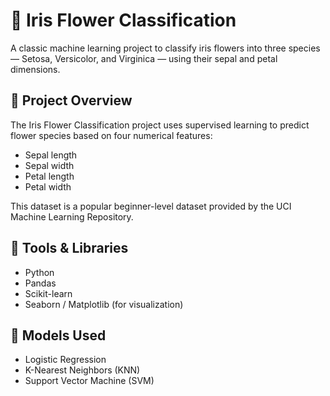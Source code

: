# 🌸 Iris Flower Classification

A classic machine learning project to classify iris flowers into three species — Setosa, Versicolor, and Virginica — using their sepal and petal dimensions.

## 📌 Project Overview

The Iris Flower Classification project uses supervised learning to predict flower species based on four numerical features:  
- Sepal length  
- Sepal width  
- Petal length  
- Petal width

This dataset is a popular beginner-level dataset provided by the UCI Machine Learning Repository.

## 🚀 Tools & Libraries

- Python
- Pandas
- Scikit-learn
- Seaborn / Matplotlib (for visualization)

## 🧪 Models Used

- Logistic Regression  
- K-Nearest Neighbors (KNN)  
- Support Vector Machine (SVM)  
